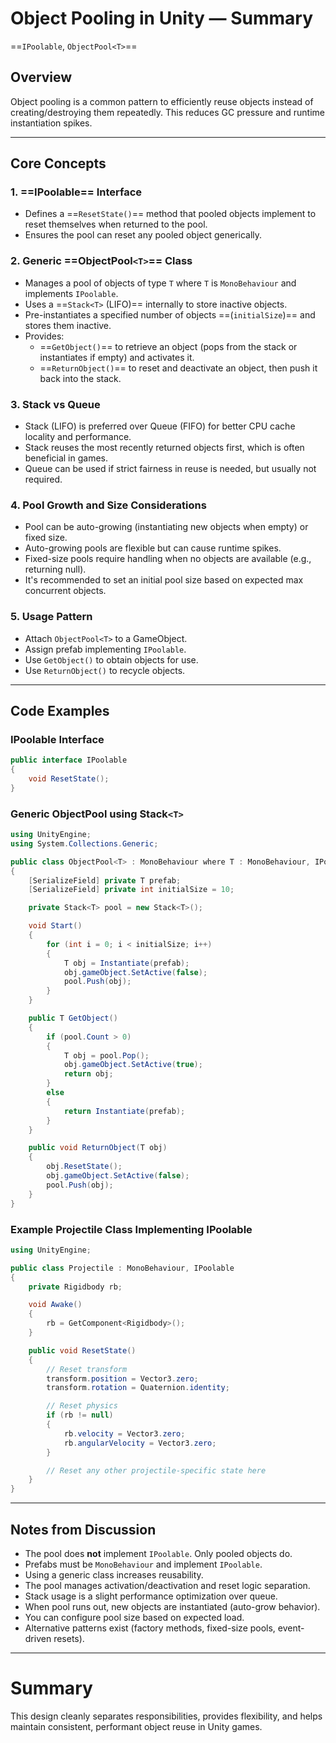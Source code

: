 
# Object Pooling in Unity — Summary


==`IPoolable`, `ObjectPool<T>`==

## Overview
Object pooling is a common pattern to efficiently reuse objects instead of creating/destroying them repeatedly. This reduces GC pressure and runtime instantiation spikes.

---

## Core Concepts

### 1. ==IPoolable== Interface
- Defines a ==`ResetState()`== method that pooled objects implement to reset themselves when returned to the pool.
- Ensures the pool can reset any pooled object generically.

### 2. Generic ==ObjectPool`<T>`== Class
- Manages a pool of objects of type `T` where `T` is `MonoBehaviour` and implements `IPoolable`.
- Uses a ==`Stack<T>` (LIFO)== internally to store inactive objects.
- Pre-instantiates a specified number of objects ==(`initialSize`)== and stores them inactive.
- Provides:
  - ==`GetObject()`== to retrieve an object (pops from the stack or instantiates if empty) and activates it.
  - ==`ReturnObject()`== to reset and deactivate an object, then push it back into the stack.

### 3. Stack vs Queue
- Stack (LIFO) is preferred over Queue (FIFO) for better CPU cache locality and performance.
- Stack reuses the most recently returned objects first, which is often beneficial in games.
- Queue can be used if strict fairness in reuse is needed, but usually not required.

### 4. Pool Growth and Size Considerations
- Pool can be auto-growing (instantiating new objects when empty) or fixed size.
- Auto-growing pools are flexible but can cause runtime spikes.
- Fixed-size pools require handling when no objects are available (e.g., returning null).
- It's recommended to set an initial pool size based on expected max concurrent objects.

### 5. Usage Pattern
- Attach `ObjectPool<T>` to a GameObject.
- Assign prefab implementing `IPoolable`.
- Use `GetObject()` to obtain objects for use.
- Use `ReturnObject()` to recycle objects.

---

## Code Examples

### IPoolable Interface

```csharp
public interface IPoolable
{
    void ResetState();
}
```

### Generic ObjectPool using Stack`<T>`

```csharp
using UnityEngine;
using System.Collections.Generic;

public class ObjectPool<T> : MonoBehaviour where T : MonoBehaviour, IPoolable
{
    [SerializeField] private T prefab;
    [SerializeField] private int initialSize = 10;

    private Stack<T> pool = new Stack<T>();

    void Start()
    {
        for (int i = 0; i < initialSize; i++)
        {
            T obj = Instantiate(prefab);
            obj.gameObject.SetActive(false);
            pool.Push(obj);
        }
    }

    public T GetObject()
    {
        if (pool.Count > 0)
        {
            T obj = pool.Pop();
            obj.gameObject.SetActive(true);
            return obj;
        }
        else
        {
            return Instantiate(prefab);
        }
    }

    public void ReturnObject(T obj)
    {
        obj.ResetState();
        obj.gameObject.SetActive(false);
        pool.Push(obj);
    }
}
```

### Example Projectile Class Implementing IPoolable


```csharp
using UnityEngine;

public class Projectile : MonoBehaviour, IPoolable
{
    private Rigidbody rb;

    void Awake()
    {
        rb = GetComponent<Rigidbody>();
    }

    public void ResetState()
    {
        // Reset transform
        transform.position = Vector3.zero;
        transform.rotation = Quaternion.identity;

        // Reset physics
        if (rb != null)
        {
            rb.velocity = Vector3.zero;
            rb.angularVelocity = Vector3.zero;
        }

        // Reset any other projectile-specific state here
    }
}
```

---

## Notes from Discussion

- The pool does **not** implement `IPoolable`. Only pooled objects do.
- Prefabs must be `MonoBehaviour` and implement `IPoolable`.
- Using a generic class increases reusability.
- The pool manages activation/deactivation and reset logic separation.
- Stack usage is a slight performance optimization over queue.
- When pool runs out, new objects are instantiated (auto-grow behavior).
- You can configure pool size based on expected load.
- Alternative patterns exist (factory methods, fixed-size pools, event-driven resets).

---

# Summary

This design cleanly separates responsibilities, provides flexibility, and helps maintain consistent, performant object reuse in Unity games.

